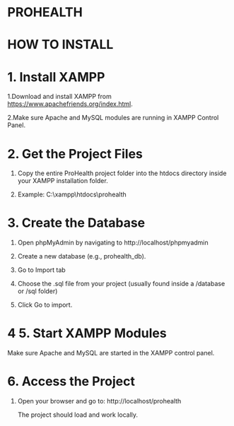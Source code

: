 # PROHEALTH
# HOW TO INSTALL

# 1. Install XAMPP
 1.Download and install XAMPP from https://www.apachefriends.org/index.html.
 
 2.Make sure Apache and MySQL modules are running in XAMPP Control Panel.

# 2. Get the Project Files
1. Copy the entire ProHealth project folder into the htdocs directory inside your XAMPP installation folder.
 
2.  Example: C:\xampp\htdocs\prohealth

# 3. Create the Database
1. Open phpMyAdmin by navigating to http://localhost/phpmyadmin
 
2. Create a new database (e.g., prohealth_db).


4. Go to Import tab

5. Choose the .sql file from your project (usually found inside a /database or /sql folder)

6. Click Go to import.

# 4 5. Start XAMPP Modules
Make sure Apache and MySQL are started in the XAMPP control panel.

# 6. Access the Project
1. Open your browser and go to:
http://localhost/prohealth

   The project should load and work locally.



